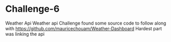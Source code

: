 # Challenge-6
Weather Api
Weather api Challenge 
found some source code to follow along with https://github.com/mauricechouam/Weather-Dashboard
Hardest part was linking the api